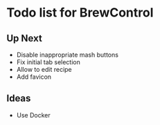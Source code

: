 # Todo list for BrewControl

## Up Next
- Disable inappropriate mash buttons
- Fix initial tab selection
- Allow to edit recipe
- Add favicon

## Ideas
- Use Docker